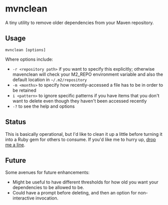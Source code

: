 # mvnclean

A tiny utility to remove older dependencies from your Maven repository.

## Usage

`mvnclean [options]`

Where options include:
- `-r <repository path>` if you want to specify this explicitly; otherwise mavenclean will check your M2_REPO environment variable and also the default location in `~/.m2/repository`
- `-m <months>` to specify how recently-accessed a file has to be in order to be retained
- `i <pattern>` to ignore specific patterns if you have items that you don't want to delete even though they haven't been accessed recently
- `-?` to see the help and options

## Status

This is basically operational, but I'd like to clean it up a little before turning it into a Ruby gem for others to consume. If you'd like me to hurry up, [drop me a line](http://www.geoffreywiseman.ca/contact/).

## Future

Some avenues for future enhancements:
- Might be useful to have different thresholds for how old you want your dependencies to be allowed to be.
- Could have a prompt before deleting, and then an option for non-interactive invocation.

